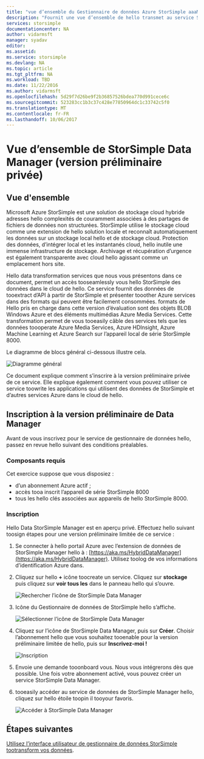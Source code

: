```yaml
---
title: "vue d’ensemble du Gestionnaire de données Azure StorSimple aaaMicrosoft | Documents Microsoft"
description: "Fournit une vue d’ensemble de hello transmet au service StorSimple Data Manager (version préliminaire privée)"
services: storsimple
documentationcenter: NA
author: vidarmsft
manager: syadav
editor: 
ms.assetid: 
ms.service: storsimple
ms.devlang: NA
ms.topic: article
ms.tgt_pltfrm: NA
ms.workload: TBD
ms.date: 11/22/2016
ms.author: vidarmsft
ms.openlocfilehash: 5d29f7d26be9f2b36857526bdea770d991cece6c
ms.sourcegitcommit: 523283cc1b3c37c428e77850964dc1c33742c5f0
ms.translationtype: MT
ms.contentlocale: fr-FR
ms.lasthandoff: 10/06/2017
---
```

# <a name="storsimple-data-manager-overview-private-preview"></a>Vue d’ensemble de StorSimple Data Manager (version préliminaire privée)

## <a name="overview"></a>Vue d'ensemble

Microsoft Azure StorSimple est une solution de stockage cloud hybride adresses hello complexités de couramment associées à des partages de fichiers de données non structurées. StorSimple utilise le stockage cloud comme une extension de hello solution locale et reconnaît automatiquement les données sur un stockage local hello et de stockage cloud. Protection des données, d’intégrer local et les instantanés cloud, hello inutile une immense infrastructure de stockage. Archivage et récupération d’urgence est également transparente avec cloud hello agissant comme un emplacement hors site.

Hello data transformation services que nous vous présentons dans ce document, permet un accès tooseamlessly vous hello StorSimple des données dans le cloud de hello. Ce service fournit des données de tooextract d’API à partir de StorSimple et présenter tooother Azure services dans des formats qui peuvent être facilement consommées. formats de Hello pris en charge dans cette version d’évaluation sont des objets BLOB Windows Azure et des éléments multimédias Azure Media Services. Cette transformation permet de vous tooeasily câble des services tels que les données toooperate Azure Media Services, Azure HDInsight, Azure Machine Learning et Azure Search sur l’appareil local de série StorSimple 8000.

Le diagramme de blocs général ci-dessous illustre cela.

![Diagramme général](./media//storsimple-data-manager-overview/high-level-diagram.png)

Ce document explique comment s’inscrire à la version préliminaire privée de ce service. Elle explique également comment vous pouvez utiliser ce service toowrite les applications qui utilisent des données de StorSimple et d’autres services Azure dans le cloud de hello.

## <a name="sign-up-for-data-manager-preview"></a>Inscription à la version préliminaire de Data Manager
Avant de vous inscrivez pour le service de gestionnaire de données hello, passez en revue hello suivant des conditions préalables.

### <a name="prerequisites"></a>Composants requis

Cet exercice suppose que vous disposiez :
* d’un abonnement Azure actif ;
* accès tooa inscrit l’appareil de série StorSimple 8000
* tous les hello clés associées aux appareils de hello StorSimple 8000.

### <a name="sign-up"></a>Inscription

Hello Data StorSimple Manager est en aperçu privé. Effectuez hello suivant toosign étapes pour une version préliminaire limitée de ce service :

1.  Se connecter à hello portail Azure avec l’extension de données de StorSimple Manager hello à : [https://aka.ms/HybridDataManager](https://aka.ms/HybridDataManager). Utilisez toolog de vos informations d’identification Azure dans.

2.  Cliquez sur hello  **+**  icône toocreate un service. Cliquez sur **stockage** puis cliquez sur **voir tous les** dans le panneau hello qui s’ouvre.

    ![Rechercher l’icône de StorSimple Data Manager](./media/storsimple-data-manager-overview/search-data-manager-icon.png)

3. Icône du Gestionnaire de données de StorSimple hello s’affiche.

    ![Sélectionner l’icône de StorSimple Data Manager](./media/storsimple-data-manager-overview/select-data-manager-icon.png)

4. Cliquez sur l’icône de StorSimple Data Manager, puis sur **Créer**. Choisir l’abonnement hello que vous souhaitez tooenable pour la version préliminaire limitée de hello, puis sur **Inscrivez-moi !**

    ![Inscription](./media/storsimple-data-manager-overview/sign-me-up.png)

5. Envoie une demande tooonboard vous. Nous vous intégrerons dès que possible. Une fois votre abonnement activé, vous pouvez créer un service StorSimple Data Manager.

6. tooeasily accéder au service de données de StorSimple Manager hello, cliquez sur hello étoile toopin il tooyour favoris.

    ![Accéder à StorSimple Data Manager](./media/storsimple-data-manager-overview/access-data-managers.png)


## <a name="next-steps"></a>Étapes suivantes

[Utilisez l’interface utilisateur de gestionnaire de données StorSimple tootransform vos données](storsimple-data-manager-ui.md).
